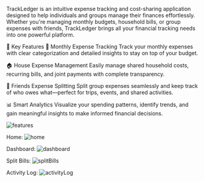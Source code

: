 TrackLedger is an intuitive expense tracking and cost-sharing application designed to help individuals and groups manage their finances effortlessly. 
Whether you're managing monthly budgets, household bills, or group expenses with friends, TrackLedger brings all your financial tracking needs into one powerful platform.

🚀 Key Features
📅 Monthly Expense Tracking
Track your monthly expenses with clear categorization and detailed insights to stay on top of your budget.

🏠 House Expense Management
Easily manage shared household costs, recurring bills, and joint payments with complete transparency.

👥 Friends Expense Splitting
Split group expenses seamlessly and keep track of who owes what—perfect for trips, events, and shared activities.

📊 Smart Analytics
Visualize your spending patterns, identify trends, and gain meaningful insights to make informed financial decisions.

![features](https://github.com/user-attachments/assets/d543305b-ac92-4bdc-b0c8-53d8e7d4de25)

Home:
![home](https://github.com/user-attachments/assets/7da7fc49-2f4c-4915-a8b6-f7cf5a7b336c)

Dashboard:
![dashboard](https://github.com/user-attachments/assets/ee08a7ec-e759-4caf-bf9a-da3838e94e1c)

Split Bills:
![splitBills](https://github.com/user-attachments/assets/ee800e67-33a8-4eaa-8848-617dcb730e44)

Activity Log:
![activityLog](https://github.com/user-attachments/assets/f0950f35-c0ad-4723-89b1-b0ede7717d8a)

